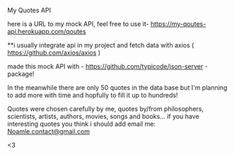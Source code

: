 My Quotes API

here is a URL to my mock API, feel free to use it-
https://my-qoutes-api.herokuapp.com/qoutes

**i usually integrate api in my project and fetch data with axios ( https://github.com/axios/axios )

made this mock API with - https://github.com/typicode/json-server -package! 

In the meanwhile there are only 50 quotes in the data base but I'm planning to add more with time and hopfully to fill it up to hundreds! 

Quotes were chosen carefully by me, quotes by/from philosophers, scientists, artists, authors, movies, songs and books...
 if you have interesting quotes you think i should add email me: Noamle.contact@gmail.com
 
 <3

